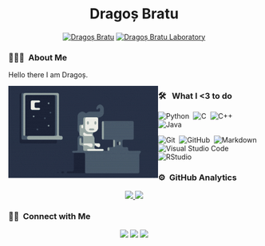 <p align="center"> <h1 align="center"> Dragoș Bratu</h1> </p>
<p align="center">
<a href="https://github.com/dragosbratu" target="_blank"><img align="center" src="https://cdn.jsdelivr.net/npm/simple-icons@3.0.1/icons/github.svg" alt="Dragoș Bratu" height="20" width="20" /></a>
<a href="https://www.youtube.com/channel/UCkjh7kSU-2W-IN_RstC4XMw/featured" target="_blank"><img align="center" src="https://cdn.jsdelivr.net/npm/simple-icons@3.0.1/icons/youtube.svg" alt="Dragoș Bratu Laboratory" height="20" width="20" /></a>
</p>


### 👨🏻‍💻 &nbsp;About Me

Hello there I am Dragoș.

<img alt="Night Coding" src="https://github.com/dragosbratu/dragosbratu/blob/main/resources/Night-Coding.gif" align="left"/>

### 🛠 &nbsp; What I <3 to do

![Python](https://img.shields.io/badge/-Python-05122A?style=flat&logo=python)&nbsp;
![C](https://img.shields.io/badge/-C-05122A?style=flat&logo=C&logoColor=A8B9CC)&nbsp;
![C++](https://img.shields.io/badge/-C++-05122A?style=flat&logo=C%2B%2B&logoColor=00599C)&nbsp;
![Java](https://img.shields.io/badge/-Java-05122A?style=flat&logo=Java&logoColor=FFA518)&nbsp;

![Git](https://img.shields.io/badge/-Git-05122A?style=flat&logo=git)&nbsp;
![GitHub](https://img.shields.io/badge/-GitHub-05122A?style=flat&logo=github)&nbsp;
![Markdown](https://img.shields.io/badge/-Markdown-05122A?style=flat&logo=markdown)\
![Visual Studio Code](https://img.shields.io/badge/-Visual%20Studio%20Code-05122A?style=flat&logo=visual-studio-code&logoColor=007ACC)&nbsp;
![RStudio](https://img.shields.io/badge/-RStudio-05122A?style=flat&logo=rstudio)&nbsp;

### ⚙️ &nbsp;GitHub Analytics

<p align="center">
<a href="https://github.com/dragosbratu">
  <img height="180em" src="https://github-readme-stats-eight-theta.vercel.app/api?username=dragosbratu&show_icons=true&theme=algolia&include_all_commits=true&count_private=true"/>
  <img height="180em" src="https://github-readme-stats-eight-theta.vercel.app/api/top-langs/?username=dragosbratu&layout=compact&langs_count=8&theme=algolia"/>
</a>
</p>

### 🤝🏻 &nbsp;Connect with Me

<p align="center">
<a href="https://www.dragosbratu.com"><img src="https://img.shields.io/badge/-www.dragosbratu.com-3423A6?style=flat&logo=Google-Chrome&logoColor=white"/></a>
<a href="https://linkedin.com/in/dragosbratu"><img src="https://img.shields.io/badge/-Drago%C8%99%20Bratu%20-0077B5?style=flat&logo=Linkedin&logoColor=white"/></a>
<a href="mailto:dragos.bratu@unitbv.ro"><img src="https://img.shields.io/badge/-dragos.bratu@unitbv.ro-D14836?style=flat&logo=Gmail&logoColor=white"/></a>

</p>









<!--
sweets saved for later :)
<img src=”https://komarev.com/ghpvc/?username=dragosbratu" alt=”dragosbratu” />
                                                          

Here are some ideas to get you started:

- 🔭 I’m currently working on ...
- 🌱 I’m currently learning ...
- 👯 I’m looking to collaborate on ...
- 🤔 I’m looking for help with ...
- 💬 Ask me about ...
- 📫 How to reach me: ...
- 😄 Pronouns: ...
- ⚡ Fun fact: ...
-->
